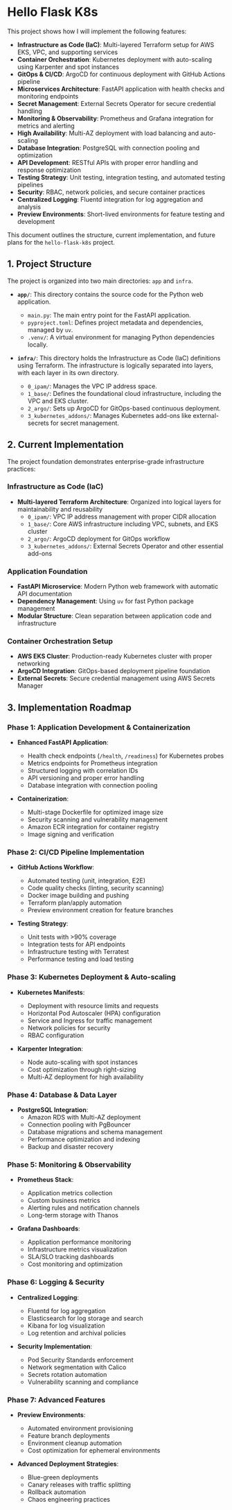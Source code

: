# Hello Flask K8s

This project shows how I will implement the following features:

- **Infrastructure as Code (IaC)**: Multi-layered Terraform setup for AWS EKS, VPC, and supporting services
- **Container Orchestration**: Kubernetes deployment with auto-scaling using Karpenter and spot instances
- **GitOps & CI/CD**: ArgoCD for continuous deployment with GitHub Actions pipeline
- **Microservices Architecture**: FastAPI application with health checks and monitoring endpoints
- **Secret Management**: External Secrets Operator for secure credential handling
- **Monitoring & Observability**: Prometheus and Grafana integration for metrics and alerting
- **High Availability**: Multi-AZ deployment with load balancing and auto-scaling
- **Database Integration**: PostgreSQL with connection pooling and optimization
- **API Development**: RESTful APIs with proper error handling and response optimization
- **Testing Strategy**: Unit testing, integration testing, and automated testing pipelines
- **Security**: RBAC, network policies, and secure container practices
- **Centralized Logging**: Fluentd integration for log aggregation and analysis
- **Preview Environments**: Short-lived environments for feature testing and development

This document outlines the structure, current implementation, and future plans for the `hello-flask-k8s` project.

## 1. Project Structure

The project is organized into two main directories: `app` and `infra`.

- **`app/`**: This directory contains the source code for the Python web application.
    - `main.py`: The main entry point for the FastAPI application.
    - `pyproject.toml`: Defines project metadata and dependencies, managed by `uv`.
    - `.venv/`: A virtual environment for managing Python dependencies locally.

- **`infra/`**: This directory holds the Infrastructure as Code (IaC) definitions using Terraform. The infrastructure is logically separated into layers, with each layer in its own directory.
    - `0_ipam/`: Manages the VPC IP address space.
    - `1_base/`: Defines the foundational cloud infrastructure, including the VPC and EKS cluster.
    - `2_argo/`: Sets up ArgoCD for GitOps-based continuous deployment.
    - `3_kubernetes_addons/`: Manages Kubernetes add-ons like external-secrets for secret management.

## 2. Current Implementation

The project foundation demonstrates enterprise-grade infrastructure practices:

### Infrastructure as Code (IaC)
- **Multi-layered Terraform Architecture**: Organized into logical layers for maintainability and reusability
  - `0_ipam/`: VPC IP address management with proper CIDR allocation
  - `1_base/`: Core AWS infrastructure including VPC, subnets, and EKS cluster
  - `2_argo/`: ArgoCD deployment for GitOps workflow
  - `3_kubernetes_addons/`: External Secrets Operator and other essential add-ons

### Application Foundation
- **FastAPI Microservice**: Modern Python web framework with automatic API documentation
- **Dependency Management**: Using `uv` for fast Python package management
- **Modular Structure**: Clean separation between application code and infrastructure

### Container Orchestration Setup
- **AWS EKS Cluster**: Production-ready Kubernetes cluster with proper networking
- **ArgoCD Integration**: GitOps-based deployment pipeline foundation
- **External Secrets**: Secure credential management using AWS Secrets Manager

## 3. Implementation Roadmap

### Phase 1: Application Development & Containerization
- **Enhanced FastAPI Application**:
  - Health check endpoints (`/health`, `/readiness`) for Kubernetes probes
  - Metrics endpoints for Prometheus integration
  - Structured logging with correlation IDs
  - API versioning and proper error handling
  - Database integration with connection pooling
  
- **Containerization**:
  - Multi-stage Dockerfile for optimized image size
  - Security scanning and vulnerability management
  - Amazon ECR integration for container registry
  - Image signing and verification

### Phase 2: CI/CD Pipeline Implementation
- **GitHub Actions Workflow**:
  - Automated testing (unit, integration, E2E)
  - Code quality checks (linting, security scanning)
  - Docker image building and pushing
  - Terraform plan/apply automation
  - Preview environment creation for feature branches

- **Testing Strategy**:
  - Unit tests with >90% coverage
  - Integration tests for API endpoints
  - Infrastructure testing with Terratest
  - Performance testing and load testing

### Phase 3: Kubernetes Deployment & Auto-scaling
- **Kubernetes Manifests**:
  - Deployment with resource limits and requests
  - Horizontal Pod Autoscaler (HPA) configuration
  - Service and Ingress for traffic management
  - Network policies for security
  - RBAC configuration

- **Karpenter Integration**:
  - Node auto-scaling with spot instances
  - Cost optimization through right-sizing
  - Multi-AZ deployment for high availability

### Phase 4: Database & Data Layer
- **PostgreSQL Integration**:
  - Amazon RDS with Multi-AZ deployment
  - Connection pooling with PgBouncer
  - Database migrations and schema management
  - Performance optimization and indexing
  - Backup and disaster recovery

### Phase 5: Monitoring & Observability
- **Prometheus Stack**:
  - Application metrics collection
  - Custom business metrics
  - Alerting rules and notification channels
  - Long-term storage with Thanos

- **Grafana Dashboards**:
  - Application performance monitoring
  - Infrastructure metrics visualization
  - SLA/SLO tracking dashboards
  - Cost monitoring and optimization

### Phase 6: Logging & Security
- **Centralized Logging**:
  - Fluentd for log aggregation
  - Elasticsearch for log storage and search
  - Kibana for log visualization
  - Log retention and archival policies

- **Security Implementation**:
  - Pod Security Standards enforcement
  - Network segmentation with Calico
  - Secrets rotation automation
  - Vulnerability scanning and compliance

### Phase 7: Advanced Features
- **Preview Environments**:
  - Automated environment provisioning
  - Feature branch deployments
  - Environment cleanup automation
  - Cost optimization for ephemeral environments

- **Advanced Deployment Strategies**:
  - Blue-green deployments
  - Canary releases with traffic splitting
  - Rollback automation
  - Chaos engineering practices
